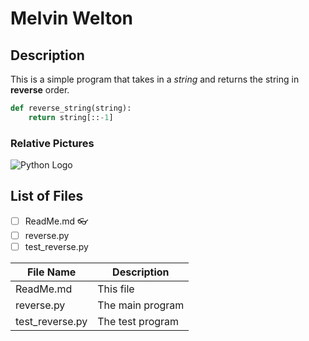 # Melvin Welton

## Description
This is a simple program that takes in a *string* and returns the string in **reverse** order.

```python
def reverse_string(string):
    return string[::-1]
```

### Relative Pictures
![Python Logo](https://www.python.org/static/community_logos/python-logo-master-v3-TM.png)


## List of Files

- [ ] ReadMe.md 👓
- [ ] reverse.py
- [ ] test_reverse.py

| File Name | Description |
| --- | --- |
| ReadMe.md | This file |
| reverse.py | The main program |
| test_reverse.py | The test program |






